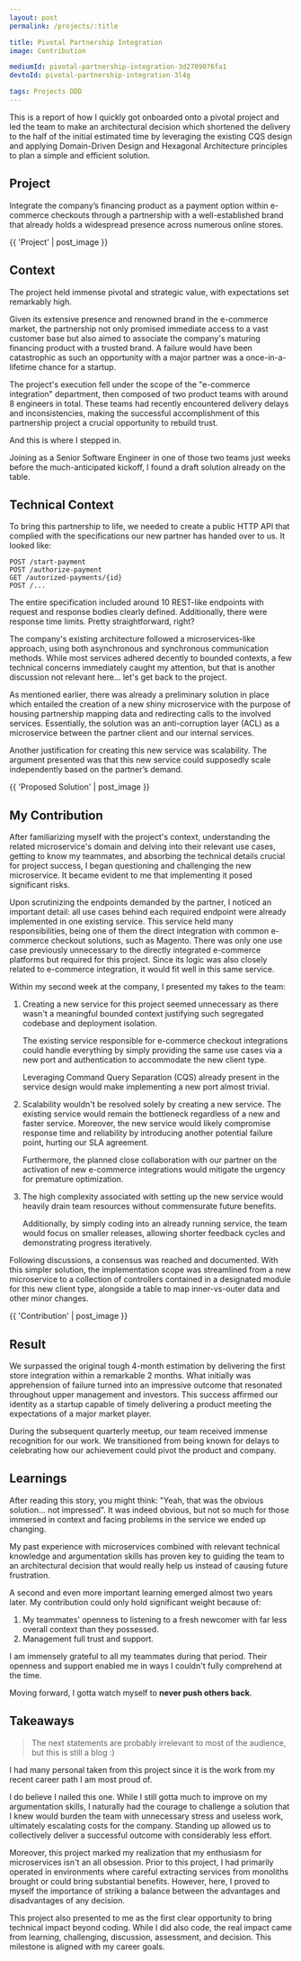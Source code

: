 ```yaml
---
layout: post
permalink: /projects/:title

title: Pivotal Partnership Integration
image: Contribution

mediumId: pivotal-partnership-integration-3d2709076fa1
devtoId: pivotal-partnership-integration-3l4g

tags: Projects DDD
---
```


This is a report of how I quickly got onboarded onto a pivotal project and led
the team to make an architectural decision which shortened the delivery to the
half of the initial estimated time by leveraging the existing CQS design and
applying Domain-Driven Design and Hexagonal Architecture principles to plan a
simple and efficient solution.

<!--excerpt-->

## Project

Integrate the company’s financing product as a payment option within e-commerce
checkouts through a partnership with a well-established brand that already holds
a widespread presence across numerous online stores.

{{ 'Project' | post_image }}

## Context

The project held immense pivotal and strategic value, with expectations set
remarkably high.

Given its extensive presence and renowned brand in the e-commerce market, the
partnership not only promised immediate access to a vast customer base but also
aimed to associate the company's maturing financing product with a trusted
brand. A failure would have been catastrophic as such an opportunity with a
major partner was a once-in-a-lifetime chance for a startup.

The project's execution fell under the scope of the "e-commerce integration"
department, then composed of two product teams with around 8 engineers in total.
These teams had recently encountered delivery delays and inconsistencies, making
the successful accomplishment of this partnership project a crucial opportunity
to rebuild trust.

And this is where I stepped in.

Joining as a Senior Software Engineer in one of those two teams just weeks
before the much-anticipated kickoff, I found a draft solution already on the
table.


## Technical Context

To bring this partnership to life, we needed to create a public HTTP API that
complied with the specifications our new partner has handed over to us. It
looked like:

```
POST /start-payment
POST /authorize-payment
GET /autorized-payments/{id}
POST /...
```

The entire specification included around 10 REST-like endpoints with request and
response bodies clearly defined. Additionally, there were response time limits.
Pretty straightforward, right?

The company's existing architecture followed a microservices-like approach,
using both asynchronous and synchronous communication methods. While most
services adhered decently to bounded contexts, a few technical concerns
immediately caught my attention, but that is another discussion not relevant
here... let's get back to the project.

As mentioned earlier, there was already a preliminary solution in place which
entailed the creation of a new shiny microservice with the purpose of housing
partnership mapping data and redirecting calls to the involved services.
Essentially, the solution was an anti-corruption layer (ACL) as a microservice
between the partner client and our internal services.

Another justification for creating this new service was scalability. The
argument presented was that this new service could supposedly scale
independently based on the partner’s demand.

{{ 'Proposed Solution' | post_image }}

## My Contribution 

After familiarizing myself with the project's context, understanding the related
microservice's domain and delving into their relevant use cases, getting to know
my teammates, and absorbing the technical details crucial for project success, I
began questioning and challenging the new microservice. It became evident to me
that implementing it posed significant risks.

Upon scrutinizing the endpoints demanded by the partner, I noticed an important
detail: all use cases behind each required endpoint were already implemented in
one existing service. This service held many responsibilities, being one of them
the direct integration with common e-commerce checkout solutions, such as
Magento. There was only one use case previously unnecessary to the directly
integrated e-commerce platforms but required for this project.  Since its logic
was also closely related to e-commerce integration, it would fit well in this
same service.

Within my second week at the company, I presented my takes to the team:

1. Creating a new service for this project seemed unnecessary as there wasn't a
   meaningful bounded context justifying such segregated codebase and deployment
   isolation.

   The existing service responsible for e-commerce checkout integrations could
   handle everything by simply providing the same use cases via a new port and
   authentication to accommodate the new client type.

   Leveraging Command Query Separation (CQS) already present in the service
   design would make implementing a new port almost trivial.

2. Scalability wouldn't be resolved solely by creating a new service. The
   existing service would remain the bottleneck regardless of a new and faster
   service. Moreover, the new service would likely compromise response time and
   reliability by introducing another potential failure point, hurting our SLA
   agreement.

   Furthermore, the planned close collaboration with our partner on the
   activation of new e-commerce integrations would mitigate the urgency for
   premature optimization.

3. The high complexity associated with setting up the new service would heavily
   drain team resources without commensurate future benefits.

   Additionally, by simply coding into an already running service, the team
   would focus on smaller releases, allowing shorter feedback cycles and
   demonstrating progress iteratively.

Following discussions, a consensus was reached and documented. With this simpler
solution, the implementation scope was streamlined from a new microservice to a
collection of controllers contained in a designated module for this new client
type, alongside a table to map inner-vs-outer data and other minor changes.

{{ 'Contribution' | post_image }}

## Result

We surpassed the original tough 4-month estimation by delivering the first
store integration within a remarkable 2 months. What initially was apprehension
of failure turned into an impressive outcome that resonated throughout upper
management and investors. This success affirmed our identity as a startup
capable of timely delivering a product meeting the expectations of a major
market player.

During the subsequent quarterly meetup, our team received immense recognition
for our work. We transitioned from being known for delays to celebrating how our
achievement could pivot the product and company.

## Learnings

After reading this story, you might think: "Yeah, that was the obvious
solution... not impressed". It was indeed obvious, but not so much for those
immersed in context and facing problems in the service we ended up changing.

My past experience with microservices combined with relevant technical knowledge
and argumentation skills has proven key to guiding the team to an architectural
decision that would really help us instead of causing future frustration.

A second and even more important learning emerged almost two years later. My
contribution could only hold significant weight because of:

1. My teammates' openness to listening to a fresh newcomer with far less overall
   context than they possessed.
2. Management full trust and support.

I am immensely grateful to all my teammates during that period. Their openness
and support enabled me in ways I couldn't fully comprehend at the time.

Moving forward, I gotta watch myself to **never push others back**.

## Takeaways

> The next statements are probably irrelevant to most of the audience, but this
> is still a blog :)

I had many personal taken from this project since it is the work from my recent
career path I am most proud of.

I do believe I nailed this one. While I still gotta much to improve on my
argumentation skills, I naturally had the courage to challenge a solution that I
knew would burden the team with unnecessary stress and useless work, ultimately
escalating costs for the company. Standing up allowed us to collectively deliver
a successful outcome with considerably less effort.

Moreover, this project marked my realization that my enthusiasm for
microservices isn't an all obsession. Prior to this project, I had primarily
operated in environments where careful extracting services from monoliths
brought or could bring substantial benefits. However, here, I proved to myself
the importance of striking a balance between the advantages and disadvantages of
any decision.

This project also presented to me as the first clear opportunity to bring
technical impact beyond coding. While I did also code, the real impact came from
learning, challenging, discussion, assessment, and decision. This milestone is
aligned with my career goals.

